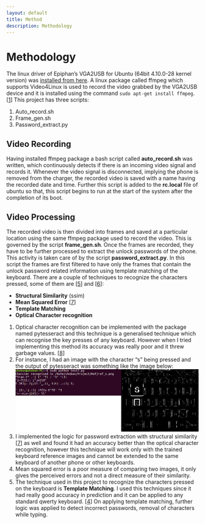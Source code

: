 ```yaml
---
layout: default
title: Method
description: Methodology
---
```


# Methodology

The linux driver of Epiphan’s VGA2USB for Ubuntu (64bit 4.10.0-28 kernel version) was [installed from here](https://ssl.epiphan.com/downloads/linux/). 
A linux package called ffmpeg which supports Video4Linux is used to record the video grabbed by the VGA2USB device and it is installed using the command `sudo apt-get install ffmpeg`. \[[1](/references.md)\]
This project has three scripts:
  1.  Auto_record.sh
  2.  Frame_gen.sh
  3.  Password_extract.py
  
## Video Recording
Having installed ffmpeg package a bash script called **auto_record.sh** was written, which continuously detects if there is an incoming video signal and records it. Whenever the video signal is disconnected, implying the phone is removed from the charger, the recorded video is saved with a name having the recorded date and time. Further this script is added to the **rc.local** file of ubuntu so that, this script begins to run at the start of the system after the completion of its boot.

## Video Processing
The recorded video is then divided into frames and saved at a particular location using the same ffmpeg package used to record the video. This is governed by the script **frame_gen.sh**.
Once the frames are recorded, they have to be further processed to extract the unlock passwords of the phone. This activity is taken care of by the script **password_extract.py**. In this script the frames are first filtered to have only the frames that contain the unlock password related information using template matching of the keyboard. 
There are a couple of techniques to recognize the characters pressed, some of them are \[[5](/references.md)\] and \[[6](/references.md)\]:
  -	 **Structural Similarity** (ssim)
  -	 **Mean Squared Error** \[[7](/references.md)\]
  -	 **Template Matching**
  -	 **Optical Character recognition**
  
1. Optical character recognition can be implemented with the package named pytesseract and this technique is a generalised technique which can recognise the key presses of any keyboard. However when I tried implementing this method its accuracy was really poor and it threw garbage values. \[[8](/references.md)\]
2. For instance, I had an image with the character “s” being pressed and the output of pytesseract was something like the image below:
![pytesseract_output](/img/ocr_output.png)
3. I implemented the logic for password extraction with structural similarity \[[7](/references.md)\] as well and found it had an accuracy better than the optical character recognition, however this technique will work only with the trained keyboard reference images and cannot be extended to the same keyboard of another phone or other keyboards.
4. Mean squared error is a poor measure of comparing two images, it only gives the perceived errors and not a direct measure of their similarity.
5. The technique used in this project to recognize the characters pressed on the keyboard is **Template Matching**. I used this techniques since it had really good accuracy in prediction and it can be applied to any standard qwerty keyboard. \[[4](/references.md)\]
On applying template matching, further logic was applied to detect incorrect passwords, removal of characters while typing.
